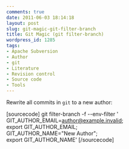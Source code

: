 ```yaml
---
comments: true
date: 2011-06-03 18:14:18
layout: post
slug: git-magic-git-filter-branch
title: Git Magic (git filter-branch)
wordpress_id: 1285
tags:
- Apache Subversion
- Author
- git
- Literature
- Revision control
- Source code
- Tools
---
```


Rewrite all commits in `git` to a new author:

[sourcecode]
git filter-branch -f --env-filter '\
    GIT_AUTHOR_EMAIL=author@example.invalid; \
    export GIT_AUTHOR_EMAIL; \
    GIT_AUTHOR_NAME="New Author"; \
    export GIT_AUTHOR_NAME'
[/sourcecode]
